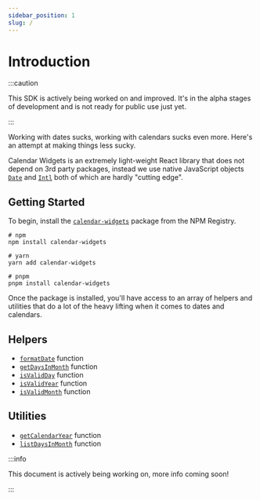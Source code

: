 ```yaml
---
sidebar_position: 1
slug: /
---
```


# Introduction

:::caution

This SDK is actively being worked on and improved. It's in the alpha stages of development and is not ready for public use just yet.

:::

Working with dates sucks, working with calendars sucks even more. Here's an attempt at making things less sucky. 

Calendar Widgets is an extremely light-weight React library that does not depend on 3rd party packages, instead we use native JavaScript objects [`Date`](https://developer.mozilla.org/en-US/docs/Web/JavaScript/Reference/Global_Objects/Date) and [`Intl`](https://developer.mozilla.org/en-US/docs/Web/JavaScript/Reference/Global_Objects/Intl) both of which are hardly "cutting edge". 

## Getting Started

To begin, install the [`calendar-widgets`](https://www.npmjs.com/package/calendar-widgets) package from the NPM Registry.

```shell
# npm
npm install calendar-widgets

# yarn
yarn add calendar-widgets

# pnpm
pnpm install calendar-widgets
```

Once the package is installed, you'll have access to an array of helpers and utilities that do a lot of the heavy lifting when it comes to dates and calendars. 

## Helpers
- [`formatDate`](helpers/formatDate) function
- [`getDaysInMonth`](helpers/getDaysInMonth) function
- [`isValidDay`](helpers/isValidDay) function
- [`isValidYear`](helpers/isValidYear) function
- [`isValidMonth`](helpers/isValidMonth) function

## Utilities
- [`getCalendarYear`](helpers/getCalendarYear) function
- [`listDaysInMonth`](helpers/listDaysInMonth) function


:::info

This document is actively being working on, more info coming soon!

:::
